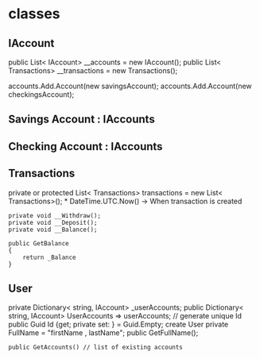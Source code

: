 # classes


## IAccount
public List< IAccount> __accounts = new IAccount();
public List< Transactions> __transactions = new Transactions(); 

accounts.Add.Account(new savingsAccount);
accounts.Add.Account(new checkingsAccount);


## Savings Account : IAccounts

## Checking Account : IAccounts

## Transactions
private or protected  List< Transactions> transactions = new List< Transactions>();
	* DateTime.UTC.Now() -> When transaction is created

	private void __Withdraw();
	private void __Deposit();
	private void __Balance();
	
	public GetBalance 
	{
		return _Balance
	}

## User
 private Dictionary< string, IAccount> _userAccounts;
 public Dictionary< string, IAccount> UserAccounts => userAccounts;
	// generate unique Id
	public Guid Id {get; private set: } = Guid.Empty;
	create User
	private FullName = "firstName , lastName";
	public GetFullName();

	public GetAccounts() // list of existing accounts
 
